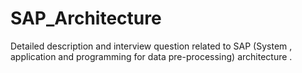 # SAP_Architecture
Detailed description and interview question related to SAP (System , application and programming for data pre-processing) architecture .
